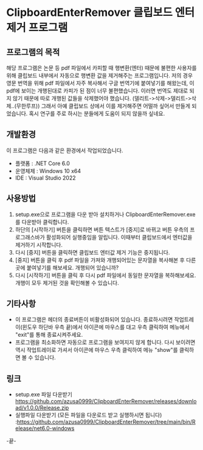 # ClipboardEnterRemover 클립보드 엔터 제거 프로그램
## 프로그램의 목적
해당 프로그램은 논문 등 pdf 파일에서 카피할 때 행변환(엔터) 때문에 불편한 사용자를 위해 클립보드 내부에서 자동으로 행변환 값을 제거해주는 프로그램입니다.
저의 경우 영문 번역을 위해 pdf 파일에서 자주 복사해서 구글 번역기에 붙여넣기를 해왔는데, 이 pdf에 보이는 개행된대로 카피가 된 점이 너무 불편했습니다. 
이러면 번역도 제대로 되지 않기 때문에 따로 개행된 값들을 삭제했어야 했습니다. (델리트->삭제->델리트->삭제..(무한루프))
그래서 아예 클립보드 상에서 이를 제거해주면 어떨까 싶어서 만들게 되었습니다. 혹시 연구를 주로 하시는 분들에게 도움이 되지 않을까 싶네요. 

## 개발환경
이 프로그램은 다음과 같은 환경에서 작업되었습니다.
* 플랫폼 : .NET Core 6.0
* 운영체제 : Windows 10 x64
* IDE : Visual Studio 2022

## 사용방법
1. setup.exe으로 프로그램을 다운 받아 설치하거나 ClipboardEnterRemover.exe를 다운받아 클릭합니다.
2. 하단의 [시작하기] 버튼을 클릭하면 버튼 텍스트가 [중지]로 바뀌고 버튼 우측의 프로그래스바가 활성화되어 실행중임을 알립니다. 이때부터 클립보드에서 엔터값을 제거하기 시작합니다. 
3. 다시 [중지] 버튼을 클릭하면 클립보드 엔터값 제거 기능은 중지됩니다.
4. [중지] 버튼을 클릭 후 pdf 파일을 가져와 개행되어있는 문자열을 복사해본 후 다른 곳에 붙여넣기를 해보세요. 개행되어 있습니까?
5. 다시 [시작하기] 버튼을 클릭 후 다시 pdf 파일에서 동일한 문자열을 복하해보세요. 개행이 모두 제거된 것을 확인해볼 수 있습니다.

## 기타사항
* 이 프로그램은 헤더의 종료버튼이 비활성화되어 있습니다. 종료하시려면 작업트레이(윈도우 하단바 우측 끝)에서 아이콘에 마우스를 대고 우측 클릭하여 메뉴에서 "exit"를 통해 종료시켜주세요.
* 프로그램을 최소화하면 자동으로 프로그램을 보여지지 않게 합니다. 다시 보이려면 역시 작업트레이로 가셔서 아이콘에 마우스 우측 클릭하여 메뉴 "show"를 클릭하면 볼 수 있습니다.

## 링크
* setup.exe 파일 다운받기 https://github.com/azusa0999/ClipboardEnterRemover/releases/download/v1.0.0/Release.zip
* 실행파일 다운받기 (모든 파일을 다운로드 받고 실행하시면 됩니다) :https://github.com/azusa0999/ClipboardEnterRemover/tree/main/bin/Release/net6.0-windows

-끝-
